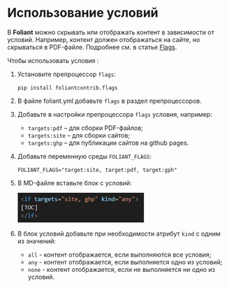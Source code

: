# Использование условий

В **Foliant** можно скрывать или отображать контент в зависимости от условий. Например, контент должен отображаться на сайте, но скрываться в PDF-файле. Подробнее см. в статье [Flags](https://foliant-docs.github.io/docs/preprocessors/flags/).

Чтобы использовать условия :

1. Установите препроцессор `flags`:

    ```
    pip install foliantcontrib.flags
    ```

2. В файле foliant.yml добавьте `flags` в раздел препроцессоров.
3. Добавьте в настройки препроцессора `flags` условия, например:
    
    - `targets:pdf` – для сборки PDF-файлов;
    - `targets:site` – для сборки сайтов;
    - `targets:ghp` – для публикации сайтов на github pages.

4. Добавьте переменную среды `FOLIANT_FLAGS`:

    ```
    FOLIANT_FLAGS="target:site, target:pdf, target:gph"
    ```

5. В MD-файле вставьте блок с условий:

    ![](img/flags.png)

6. В блок условий добавьте при необходимости атрибут `kind` с одним из значений:
   
    - `all` - контент отображается, если выполняются все условия;
    - `any` - контент отображается, если выполняется одно из условий;
    - `none` - контент отображается, если не выполняется ни одно из условий.
 